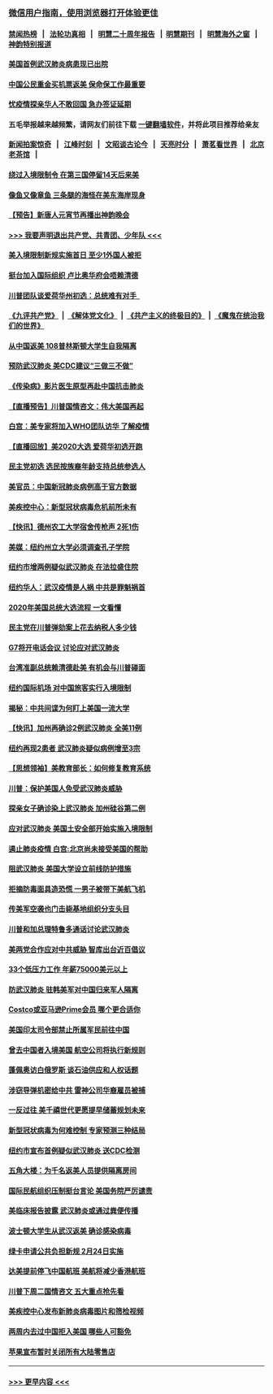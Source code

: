 ### [微信用户指南，使用浏览器打开体验更佳](https://github.com/gfw-breaker/banned-news1/blob/master/indexes/wechat-guide.md?t=0)
#### [禁闻热榜](热点新闻.md?t=0)  &nbsp;&nbsp;|&nbsp;&nbsp; [法轮功真相](https://github.com/gfw-breaker/truth/blob/master/README.md?t=0) &nbsp;&nbsp;|&nbsp;&nbsp; [明慧二十周年报告](https://github.com/gfw-breaker/mh-reports/blob/master/README.md?t=0) &nbsp;&nbsp;|&nbsp;&nbsp;[明慧期刊](https://github.com/gfw-breaker/mh-qikan) &nbsp;&nbsp;|&nbsp;&nbsp; [明慧海外之窗](https://github.com/gfw-breaker/mh-news/blob/master/README.md?t=0) &nbsp;&nbsp;|&nbsp;&nbsp; [神韵特别报道](https://github.com/gfw-breaker/mh-news/blob/master/shenyun.md?t=0)
#### [美国首例武汉肺炎病患现已出院](../pages/nsc412/n11842740.md?t=02042122) 
#### [中国公民重金买机票返美  保命保工作最重要](../pages/nsc412/n11843282.md?t=02042122) 
#### [忧疫情探亲华人不敢回国  急办签证延期](../pages/nsc412/n11843344.md?t=02042122) 
#### 五毛举报越来越频繁，请网友们前往下载 [一键翻墙软件](https://github.com/gfw-breaker/ssr-accounts)，并将此项目推荐给亲友
#### [新闻拍案惊奇](https://github.com/gfw-breaker/banned-news1/blob/master/pages/link4.md) &nbsp;&nbsp;|&nbsp;&nbsp; [江峰时刻](https://github.com/gfw-breaker/banned-news1/blob/master/pages/link4.md) &nbsp;&nbsp;|&nbsp;&nbsp; [文昭谈古论今](https://github.com/gfw-breaker/banned-news1/blob/master/pages/link4.md) &nbsp;&nbsp;|&nbsp;&nbsp; [天亮时分](https://github.com/gfw-breaker/banned-news1/blob/master/pages/link4.md) &nbsp;&nbsp;|&nbsp;&nbsp; [萧茗看世界](https://github.com/gfw-breaker/banned-news1/blob/master/pages/link4.md) &nbsp;&nbsp;|&nbsp;&nbsp; [北京老茶馆](https://github.com/gfw-breaker/banned-news1/blob/master/pages/link4.md) &nbsp;&nbsp;|&nbsp;&nbsp; 
#### [绕过入境限制令  在第三国停留14天后来美](../pages/nsc412/n11843341.md?t=02042122) 
#### [像鱼又像章鱼 三条腿的海怪在美东海岸现身](../pages/nsc412/n11843092.md?t=02042122) 
#### [【预告】新唐人元宵节再播出神韵晚会](../pages/nsc412/n11843192.md?t=02042122) 
#### [>>> 我要声明退出共产党、共青团、少年队 <<<](https://github.com/begood0513/goodnews/blob/master/quit/letter.md) 
#### [美入境限制新规实施首日 至少1外国人被拒](../pages/nsc412/n11843058.md?t=02042122) 
#### [挺台加入国际组织 卢比奥华府会唔赖清德](../pages/nsc412/n11843023.md?t=02042122) 
#### [川普团队谈爱荷华州初选：总统难有对手  ](../pages/nsc412/n11842867.md?t=02042122) 
#### [《九评共产党》](https://github.com/begood0513/9ping.md/blob/master/README.md) &nbsp;|&nbsp; [《解体党文化》](../../../../jtdwh.md/blob/master/README.md)  &nbsp;|&nbsp; [《共产主义的终极目的》](../../../../gczydzjmd.md/blob/master/README.md) &nbsp;|&nbsp; [《魔鬼在统治我们的世界》](../../../../mgztzwmdsj.md/blob/master/README.md) 
#### [从中国返美 108普林斯顿大学生自我隔离](../pages/nsc412/n11842714.md?t=02042122) 
#### [预防武汉肺炎 美CDC建议“三做三不做”](../pages/nsc412/n11842700.md?t=02042122) 
#### [《传染病》影片医生原型再赴中国抗击肺炎](../pages/nsc412/n11842626.md?t=02042122) 
#### [【直播预告】川普国情咨文：伟大美国再起](../pages/nsc412/n11842079.md?t=02042122) 
#### [白宫：美专家将加入WHO团队访华 了解疫情](../pages/nsc412/n11842198.md?t=02042122) 
#### [【直播回放】美2020大选 爱荷华初选开跑](../pages/nsc412/n11841820.md?t=02042122) 
#### [民主党初选 选民按族裔年龄支持总统参选人](../pages/nsc412/n11842239.md?t=02042122) 
#### [美官员：中国新冠肺炎病例高于官方数据](../pages/nsc412/n11842452.md?t=02042122) 
#### [美疾控中心：新型冠状病毒危机前所未有](../pages/nsc412/n11842406.md?t=02042122) 
#### [【快讯】德州农工大学宿舍传枪声 2死1伤](../pages/nsc412/n11842279.md?t=02042122) 
#### [美媒：纽约州立大学必须调查孔子学院](../pages/nsc412/n11840637.md?t=02042122) 
#### [纽约市增两例疑似武汉肺炎 在法拉盛住院](../pages/nsc412/n11840625.md?t=02042122) 
#### [纽约华人：武汉疫情是人祸 中共是罪魁祸首](../pages/nsc412/n11840631.md?t=02042122) 
#### [2020年美国总统大选流程 一文看懂](../pages/nsc412/n11842056.md?t=02042122) 
#### [民主党在川普弹劾案上花去纳税人多少钱](../pages/nsc412/n11841941.md?t=02042122) 
#### [G7将开电话会议 讨论应对武汉肺炎](../pages/nsc412/n11841658.md?t=02042122) 
#### [台湾准副总统赖清德赴美 有机会与川普碰面](../pages/nsc412/n11841332.md?t=02042122) 
#### [纽约国际机场  对中国旅客实行入境限制](../pages/nsc412/n11840619.md?t=02042122) 
#### [揭秘：中共间谍为何盯上美国一流大学](../pages/nsc412/n11840270.md?t=02042122) 
#### [【快讯】加州再确诊2例武汉肺炎 全美11例](../pages/nsc412/n11840339.md?t=02042122) 
#### [纽约再现2患者 武汉肺炎疑似病例增至3宗](../pages/nsc412/n11840010.md?t=02042122) 
#### [【思想领袖】美教育部长：如何修复教育系统](../pages/nsc412/n11690865.md?t=02042122) 
#### [川普：保护美国人免受武汉肺炎威胁](../pages/nsc412/n11839718.md?t=02042122) 
#### [探亲女子确诊染上武汉肺炎 加州硅谷第二例](../pages/nsc412/n11839784.md?t=02042122) 
#### [应对武汉肺炎 美国土安全部开始实施入境限制](../pages/nsc412/n11839729.md?t=02042122) 
#### [遏止肺炎疫情 白宫:北京尚未接受美国的帮助](../pages/nsc412/n11839660.md?t=02042122) 
#### [阻武汉肺炎 美国大学设立前线防护措施](../pages/nsc412/n11839479.md?t=02042122) 
#### [拒摘防毒面具造恐慌 一男子被带下美航飞机](../pages/nsc412/n11839455.md?t=02042122) 
#### [传美军空袭也门击毙基地组织分支头目](../pages/nsc412/n11839210.md?t=02042122) 
#### [川普和加总理特鲁多通话讨论武汉肺炎](../pages/nsc412/n11839128.md?t=02042122) 
#### [美两党合作应对中共威胁 智库出台近百倡议](../pages/nsc412/n11838437.md?t=02042122) 
#### [33个低压力工作 年薪75000美元以上](../pages/nsc412/n11834441.md?t=02042122) 
#### [防武汉肺炎 驻韩美军对中国归来军人隔离](../pages/nsc412/n11838970.md?t=02042122) 
#### [Costco或亚马逊Prime会员 哪个更合适你](../pages/nsc412/n11834459.md?t=02042122) 
#### [美国印太司令部禁止所属军民前往中国](../pages/nsc412/n11838418.md?t=02042122) 
#### [曾去中国者入境美国 航空公司将执行新规则](../pages/nsc412/n11838375.md?t=02042122) 
#### [蓬佩奥访白俄罗斯 谈石油供应和人权话题](../pages/nsc412/n11838242.md?t=02042122) 
#### [涉窃导弹机密给中共 雷神公司华裔雇员被捕](../pages/nsc412/n11838129.md?t=02042122) 
#### [一反过往 美千禧世代更愿提早储蓄规划未来](../pages/nsc412/n11837601.md?t=02042122) 
#### [新型冠状病毒为何难控制 专家预测三种结局](../pages/nsc412/n11838002.md?t=02042122) 
#### [纽约市宣布首例疑似武汉肺炎 送CDC检测](../pages/nsc412/n11837852.md?t=02042122) 
#### [五角大楼：为千名返美人员提供隔离房间](../pages/nsc412/n11837831.md?t=02042122) 
#### [国际民航组织压制挺台言论 美国务院严厉谴责](../pages/nsc412/n11837791.md?t=02042122) 
#### [美临床报告披露 武汉肺炎或通过粪便传播](../pages/nsc412/n11837626.md?t=02042122) 
#### [波士顿大学生从武汉返美 确诊感染病毒](../pages/nsc412/n11837580.md?t=02042122) 
#### [绿卡申请公共负担新规 2月24日实施](../pages/nsc412/n11836634.md?t=02042122) 
#### [达美提前停飞中国航班 美航将减少香港航班](../pages/nsc412/n11837649.md?t=02042122) 
#### [川普下周二国情咨文 五大重点抢先看](../pages/nsc412/n11837512.md?t=02042122) 
#### [美疾控中心发布新肺炎病毒图片和筛检视频](../pages/nsc412/n11837491.md?t=02042122) 
#### [两周内去过中国拒入美国 哪些人可豁免](../pages/nsc412/n11837400.md?t=02042122) 
#### [苹果宣布暂时关闭所有大陆零售店](../pages/nsc412/n11837097.md?t=02042122) 

----
#### [ >>> 更早内容 <<< ](../indexes/nsc412-earlier.md)
